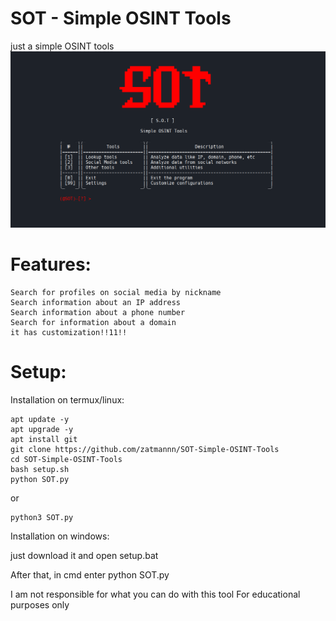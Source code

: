 # SOT - Simple OSINT Tools
just a simple OSINT tools
![Screenshot](https://github.com/zatmannn/SOT-Simple-OSINT-Tools/blob/main/images/SOT.png)


# Features:

    Search for profiles on social media by nickname
    Search information about an IP address 
    Search information about a phone number
    Search for information about a domain
    it has customization!!11!!


# Setup:

Installation on termux/linux:

    apt update -y
    apt upgrade -y
    apt install git
    git clone https://github.com/zatmannn/SOT-Simple-OSINT-Tools
    cd SOT-Simple-OSINT-Tools
    bash setup.sh
    python SOT.py

or

    python3 SOT.py

Installation on windows:

just download it and open setup.bat

Аfter that, in cmd enter python SOT.py


I am not responsible for what you can do with this tool
For educational purposes only
